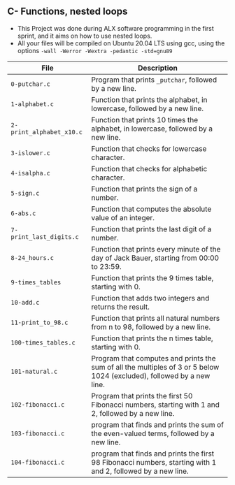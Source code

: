## C- Functions, nested loops

* This Project was done during ALX software programming in the first sprint, and it aims on how
to use nested loops.
* All your files will be compiled on Ubuntu 20.04 LTS using gcc, using the options `-wall -Werror -Wextra -pedantic -std=gnu89`

|File                           |    Description                                                                                                        |
|-------------------------------|-----------------------------------------------------------------------------------------------------------------------|
|  `0-putchar.c`                |  Program that prints `_putchar`, followed by a new line.                                                              |
|  `1-alphabet.c`               |  Function that prints the alphabet, in lowercase, followed by a new line.                                             |
|`2-print_alphabet_x10.c`       |  Function that prints 10 times the alphabet, in lowercase, followed by a new line.                                    |
|`3-islower.c`                  |  Function that checks for lowercase character.                                                                        |
| `4-isalpha.c`                 |  Function that checks for alphabetic character.                                                                       |
|`5-sign.c`                     |  Function that prints the sign of a number.                                                                           |
|`6-abs.c`                      |  Function that computes the absolute value of an integer.                                                             |
|`7-print_last_digits.c`        |  Function that prints the last digit of a number.                                                                     |
|`8-24_hours.c`                 | Function that prints every minute of the day of Jack Bauer, starting from 00:00 to 23:59.                             |
|`9-times_tables`               | Function that prints the 9 times table, starting with 0.                                                              |
|`10-add.c`                     |  Function that adds two integers and returns the result.                                                              |
|`11-print_to_98.c`             | Function that prints all natural numbers from n to 98, followed by a new line.                                        |
|`100-times_tables.c`           | Function that prints the n times table, starting with 0.                                                              |
|`101-natural.c`                | Program that computes and prints the sum of all the multiples of 3 or 5 below 1024 (excluded), followed by a new line.|
|`102-fibonacci.c`              | Program that prints the first 50 Fibonacci numbers, starting with 1 and 2, followed by a new line.                    |
|`103-fibonacci.c`              | program that finds and prints the sum of the even-valued terms, followed by a new line.                               |
|`104-fibonacci.c`              | program that finds and prints the first 98 Fibonacci numbers, starting with 1 and 2, followed by a new line.
